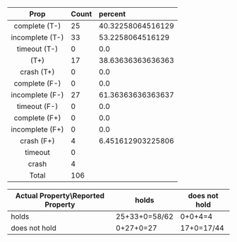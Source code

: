
| Prop | Count | percent |
|:----:|:------|:--|
|complete   (T-)|25| 40.32258064516129 |
|incomplete (T-)|33|53.2258064516129 |
|timeout    (T-)|0|0.0 |
|           (T+)|17|38.63636363636363 |
|crash      (T+)|0|0.0 |
|complete   (F-)|0|0.0 |
|incomplete (F-)|27|61.36363636363637 |
|timeout    (F-)|0|0.0 |
|complete   (F+)|0|0.0 |
|incomplete (F+)|0|0.0 |
|crash      (F+)|4|6.451612903225806 |
|timeout        |0| |
|crash          |4| |
|Total          |106| |

| Actual Property\Reported Property | holds | does not hold |
|------------------------------------|-------|---------------|
| holds | 25+33+0=58/62 | 0+0+4=4 |
| does not hold | 0+27+0=27 | 17+0=17/44 |

